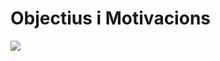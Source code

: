 <!-- TITLE: Objectius i Motivacions -->
<!-- SUBTITLE: Objectius i Motivacions -->

# Objectius i Motivacions

<img style="margin: auto" src="https://66.media.tumblr.com/tumblr_l2i0q5lYH61qbkusho1_1280.jpg">